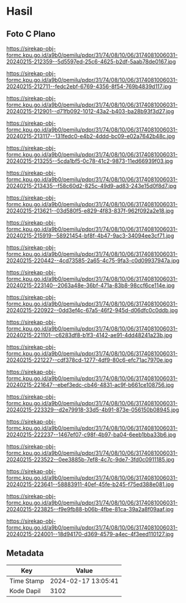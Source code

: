 # Hasil

## Foto C Plano

https://sirekap-obj-formc.kpu.go.id/a9b0/pemilu/pdpr/31/74/08/10/06/3174081006031-20240215-212359--5d5597ed-25c6-4625-b2df-5aab78de0167.jpg

https://sirekap-obj-formc.kpu.go.id/a9b0/pemilu/pdpr/31/74/08/10/06/3174081006031-20240215-212711--fedc2ebf-6769-4356-8f54-769b4839d117.jpg

https://sirekap-obj-formc.kpu.go.id/a9b0/pemilu/pdpr/31/74/08/10/06/3174081006031-20240215-212901--d71fb092-1012-43a2-b403-ba28b93f3d27.jpg

https://sirekap-obj-formc.kpu.go.id/a9b0/pemilu/pdpr/31/74/08/10/06/3174081006031-20240215-213117--131fedc0-e4b2-4ddd-bc09-e02a7642b48c.jpg

https://sirekap-obj-formc.kpu.go.id/a9b0/pemilu/pdpr/31/74/08/10/06/3174081006031-20240215-213255--5cda1bf5-0c78-41c2-9873-11ed66939f03.jpg

https://sirekap-obj-formc.kpu.go.id/a9b0/pemilu/pdpr/31/74/08/10/06/3174081006031-20240215-213435--f58c60d2-825c-49d9-ad83-243e15d0f8d7.jpg

https://sirekap-obj-formc.kpu.go.id/a9b0/pemilu/pdpr/31/74/08/10/06/3174081006031-20240215-213621--03d580f5-e829-4f83-837f-962f092a2e18.jpg

https://sirekap-obj-formc.kpu.go.id/a9b0/pemilu/pdpr/31/74/08/10/06/3174081006031-20240215-215919--58921454-bf8f-4b47-9ac3-34094ee3cf71.jpg

https://sirekap-obj-formc.kpu.go.id/a9b0/pemilu/pdpr/31/74/08/10/06/3174081006031-20240215-220442--4cd73585-2a65-4c75-9fa3-c0d09937947a.jpg

https://sirekap-obj-formc.kpu.go.id/a9b0/pemilu/pdpr/31/74/08/10/06/3174081006031-20240215-223140--2063a48e-36bf-471a-83b8-98ccf6ce114e.jpg

https://sirekap-obj-formc.kpu.go.id/a9b0/pemilu/pdpr/31/74/08/10/06/3174081006031-20240215-220922--0dd3ef4c-67a5-46f2-945d-d06dfc0c0ddb.jpg

https://sirekap-obj-formc.kpu.go.id/a9b0/pemilu/pdpr/31/74/08/10/06/3174081006031-20240215-221101--c6283df8-b1f3-4142-ae91-4dd48241a23b.jpg

https://sirekap-obj-formc.kpu.go.id/a9b0/pemilu/pdpr/31/74/08/10/06/3174081006031-20240215-221227--cdf378cd-1277-4df9-80c6-efc71ac7970e.jpg

https://sirekap-obj-formc.kpu.go.id/a9b0/pemilu/pdpr/31/74/08/10/06/3174081006031-20240215-221647--ebef3edc-cb46-4831-ac9f-b661ce108756.jpg

https://sirekap-obj-formc.kpu.go.id/a9b0/pemilu/pdpr/31/74/08/10/06/3174081006031-20240215-223329--d2e79918-33d5-4b91-873e-056150b08945.jpg

https://sirekap-obj-formc.kpu.go.id/a9b0/pemilu/pdpr/31/74/08/10/06/3174081006031-20240215-222237--1467ef07-c98f-4b97-ba04-6eeb1bba33b6.jpg

https://sirekap-obj-formc.kpu.go.id/a9b0/pemilu/pdpr/31/74/08/10/06/3174081006031-20240215-223522--0ee3885b-7ef8-4c7c-9de7-3fd0c0911185.jpg

https://sirekap-obj-formc.kpu.go.id/a9b0/pemilu/pdpr/31/74/08/10/06/3174081006031-20240215-223641--58883911-40ef-45fe-b245-f75ed388e081.jpg

https://sirekap-obj-formc.kpu.go.id/a9b0/pemilu/pdpr/31/74/08/10/06/3174081006031-20240215-223825--f9e9fb88-b06b-4fbe-81ca-39a2a8f09aaf.jpg

https://sirekap-obj-formc.kpu.go.id/a9b0/pemilu/pdpr/31/74/08/10/06/3174081006031-20240215-224001--18d94170-d369-4579-a4ec-4f3eed110127.jpg


## Metadata

| Key        | Value               |
| ---------- | ------------------- |
| Time Stamp | 2024-02-17 13:05:41 |
| Kode Dapil | 3102                |



